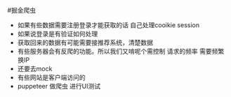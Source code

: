 #掘金爬虫

- 如果有些数据需要注册登录才能获取的话 自己处理cooikie session
- 如果说登录是有验证如何处理
- 获取回来的数据有可能需要接推荐系统，清楚数据
- 有些服务器会有反爬的功能。所以我们又啃呢个需控制 请求的频率 需要频繁换IP
- 还要去mock 
- 有些网站是客户端访问的
- puppeteer 做爬虫 进行UI测试